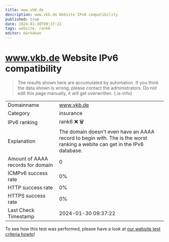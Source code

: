 ```yaml
---
title: www.vkb.de
description: www.vkb.de Website IPv6 compatibility
published: true
date: 2024-01-30T09:37:22
tags: website, rank6
editor: markdown
---
```


# www.vkb.de Website IPv6 compatibility

> The results shown here are accumulated by automation. If you think the data shown is wrong, please contact the administrators. 
> Do not edit this page manually, it will get overwritten.
{.is-info}


|   |   |
| - | - |
| Domainname | www.vkb.de
| Category | insurance |
| IPv6 ranking | rank6 :x: :wastebasket: |
| Explanation | The domain doesn't even have an AAAA record to begin with. The is the worst ranking a webite can get in the IPv6 database. |
| Amount of AAAA records for domain | 0 |
| ICMPv6 success rate | 0%|
| HTTP success rate | 0% |
| HTTPS success rate | 0% |
| Last Check Timestamp | 2024-01-30 09:37:22 |

To see how this test was performed, please have a look at [our website test criteria howto](/howto/testcriteria/website)!

